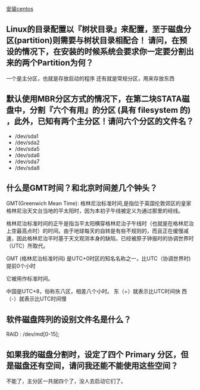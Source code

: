 
[安装centos](http://cn.linux.vbird.org/linux_basic/0157installcentos5_6.php)

## Linux的目录配置以『树状目录』来配置，至于磁盘分区(partition)则需要与树状目录相配合！ 请问，在预设的情况下，在安装的时候系统会要求你一定要分割出来的两个Partition为何？

一个是主分区，也就是存放启动的程序
还有就是常规分区，用来存放东西



## 默认使用MBR分区方式的情况下，在第二块STATA磁盘中，分割『六个有用』的分区 (具有 filesystem 的) ，此外，已知有两个主分区！请问六个分区的文件名？

- /dev/sda1
- /dev/sda2
- /dev/sda5
- /dev/sda6
- /dev/sda7
- /dev/sda8

## 什么是GMT时间？和北京时间差几个钟头？
GMT(Greenwich Mean Time): 格林尼治标准时间,是指位于英国伦敦郊区的皇家格林尼治天文台当地的平太阳时，因为本初子午线被定义为通过那里的经线。

格林尼治标准时间的正午是指当平太阳横穿格林尼治子午线时（也就是在格林尼治上空最高点时）的时间。由于地球每天的自转是有些不规则的，而且正在缓慢减速，因此格林尼治平时基于天文观测本身的缺陷，已经被原子钟报时的协调世界时（UTC）所取代。

GMT (格林尼治标准时间) 是UTC+0时区的知名名称之一，比UTC（协调世界时)提前0个小时

它被用作标准时间。

中国是UTC+8，俗称东八区，相差八个小时。
东（+）就表示比UTC时间快
西（-）就表示比UTC时间慢




## 软件磁盘阵列的设别文件名是什么？

RAID : /dev/md[0-15];


## 如果我的磁盘分割时，设定了四个 Primary 分区，但是磁盘还有空间，请问我还能不能使用这些空间？

不能了，主分区一共就四个了，没人去启动它们了。



